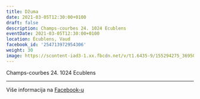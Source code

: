 ```yaml
---
title: Džuma
date: 2021-03-05T12:30:00+0100
draft: false
description: Champs-courbes 24. 1024 Ecublens
eventDate: 2021-03-05T12:30:00+0100
location: Écublens, Vaud
facebook_id: '254713972954306'
weight: 30
image: https://scontent-iad3-1.xx.fbcdn.net/v/t1.6435-9/155294275_3695079563921169_4909597834044538694_n.jpg?_nc_cat=101&ccb=1-7&_nc_sid=9e60e4&_nc_ohc=q8sm2mIGhUAQ7kNvwEnuwIY&_nc_oc=Adk_5S_I2MiEC-A7FNoWC08QwqSWqGpD3T9eibZfGoqrkNVuS6ALpTAd38Yly9b3lA8&_nc_zt=23&_nc_ht=scontent-iad3-1.xx&edm=ABTKTjYEAAAA&_nc_gid=bSuk7mO38k2jrXru4nA98A&oh=00_AfcdRUkpunyJYV7J5Lwo2X8gGlXYjRTxxwU085LujG-e_A&oe=690AA5DB
---
```


Champs-courbes 24. 1024 Ecublens

---

Više informacija na [Facebook-u](https://facebook.com/events/254713972954306)